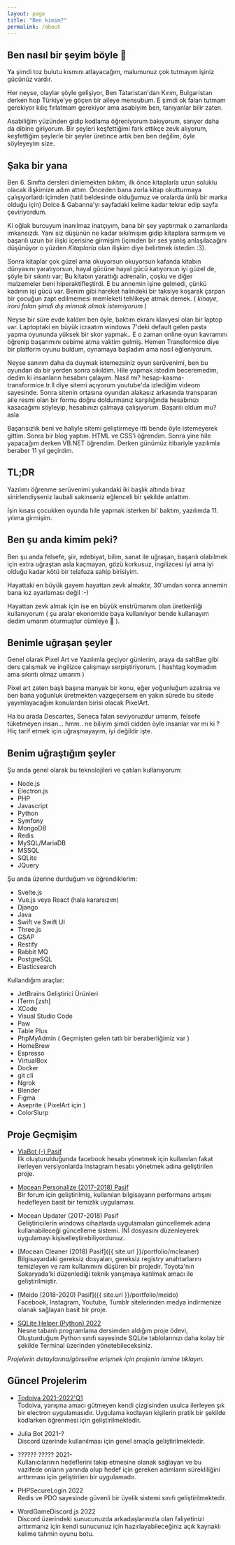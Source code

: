 ```yaml
---
layout: page
title: "Ben kimim?"
permalink: /about
---
```


## Ben nasıl bir şeyim böyle 👾

Ya şimdi toz bulutu kısmını atlayacağım, malumunuz çok tutmayım işiniz gücünüz vardır.

Her neyse, olaylar şöyle gelişiyor, Ben Tataristan'dan Kırım, Bulgaristan derken hop Türkiye'ye göçen bir aileye mensubum. E şimdi ok falan tutmam gerekiyor kılıç fırlatmam gerekiyor ama asabiyim ben, tanıyanlar bilir zaten.

Asabiliğim yüzünden gidip kodlama öğreniyorum bakıyorum, sarıyor daha da dibine giriyorum.
Bir şeyleri keşfettiğimi fark ettikçe zevk alıyorum, keşfettiğim şeylerle bir şeyler üretince artık ben ben değilim, öyle söyleyeyim size.

## Şaka bir yana

Ben 6. Sınıfta dersleri dinlemekten bıktım, ilk önce kitaplarla uzun soluklu olacak ilişkimize adım attım.
Önceden bana zorla kitap okutturmaya çalışıyorlardı içimden (tatil beldesinde olduğumuz ve oralarda ünlü bir marka olduğu için)
Dolce & Gabanna'yı sayfadaki kelime kadar tekrar edip sayfa çeviriyordum.

Ki oğlak burcuyum inanılmaz inatçıyım, bana bir şey yaptırmak o zamanlarda imkansızdı.
Yani siz düşünün ne kadar sıkılmışım gidip kitaplara sarmışım ve başarılı uzun bir ilişki içerisine girmişim (içimden bir ses yanlış anlaşılacağını düşünüyor o yüzden _Kitaplarla_ olan ilişkim diye belirtmek istedim :3).

Sonra kitaplar çok güzel ama okuyorsun okuyorsun kafanda kitabın dünyasını yaratıyorsun, hayal gücüne hayal gücü katıyorsun iyi güzel de, şöyle bir sıkıntı var;
Bu kitabın yarattığı adrenalin, çoşku ve diğer malzemeler beni hiperaktifleştirdi.
E bu annemin işine gelmedi, çünkü kadının işi gücü var. Benim gibi hareket halindeki bir taksiye koşarak çarpan bir çocuğun zapt edilmemesi memleketi tehlikeye atmak demek. ( _kinaye, ironi falan şimdi dış minnak olmak istemiyorum_ )

Neyse bir süre evde kaldım ben öyle, baktım ekranı klavyesi olan bir laptop var. Laptoptaki en büyük icraatım windows 7'deki default gelen pasta yapma oyununda yüksek bir skor yapmak..
E o zaman online oyun kavramını öğrenip başarımını cebime atma vaktim gelmiş. Hemen Transformice diye bir platform oyunu buldum, oynamaya başladım ama nasıl eğleniyorum.

Neyse sanırım daha da duymak istemezsiniz oyun serüvenimi, ben bu oyundan da bir yerden sonra sıkıldım. Hile yapmak istedim beceremedim, dedim ki insanların hesabını çalayım.
Nasıl mı? hesap-kasma-transformice.tr.ll diye sitemi açıyorum youtube'da izlediğim videom sayesinde.
Sonra sitenin ortasına oyundan alakasız arkasında transparan aile resmi olan bir formu doğru doldurmanız karşılığında hesabınızı kasacağımı söyleyip, hesabınızı çalmaya çalışıyorum. Başarılı oldum mu? asla

Başarısızlık beni ve haliyle sitemi geliştirmeye itti bende öyle istemeyerek gittim. Sonra bir blog yaptım. HTML ve CSS'i öğrendim. Sonra yine hile yapacağım derken VB.NET öğrendim. Derken günümüz itibariyle yazılımla beraber 11 yıl geçirdim.

## TL;DR

Yazılımı öğrenme serüvenimi yukarıdaki iki başlık altında biraz sinirlendiyseniz laubali sakinseniz eğlenceli bir şekilde anlattım.

İşin kısası çocukken oyunda hile yapmak isterken bi' baktım, yazılımda 11. yılıma girmişim.

## Ben şu anda kimim peki?

Ben şu anda felsefe, şiir, edebiyat, bilim, sanat ile uğraşan, başarılı olabilmek için extra uğraştan asla kaçmayan, gözü korkusuz, ingilizcesi iyi ama iyi olduğu kadar kötü bir telafuza sahip birisiyim.

Hayattaki en büyük gayem hayattan zevk almaktır, 30'umdan sonra annemin bana kız ayarlaması değil :-)

Hayattan zevk almak için ise en büyük enstrümanım olan üretkenliği kullanıyorum ( şu aralar ekonomide baya kullanılıyor bende kullanayım dedim umarım oturmuştur cümleye 🥸 ).

## Benimle uğraşan şeyler

Genel olarak Pixel Art ve Yazılımla geçiyor günlerim, araya da saltBae gibi ders çalışmak ve ingilizce çalışmayı serpiştiriyorum. ( hashtag koymadım ama sıkıntı olmaz umarım )

Pixel art zaten başlı başına manyak bir konu, eğer yoğunluğum azalırsa ve ben bana yoğunluk üretmekten vazgeçersem en yakın sürede bu sitede yayımlayacağım konulardan birisi olacak PixelArt.

Ha bu arada Descartes, Seneca falan seviyoruzdur umarım, felsefe tüketmeyen insan... hmm.. ne biliyim şimdi cidden öyle insanlar var mı ki ? Hiç tarif etmek için uğraşmayayım, iyi değildir işte.

## Benim uğraştığım şeyler

Şu anda genel olarak bu teknolojileri ve çatıları kullanıyorum:

- Node.js
- Electron.js
- PHP
- Javascript
- Python
- Symfony
- MongoDB
- Redis
- MySQL/MariaDB
- MSSQL
- SQLite
- JQuery

Şu anda üzerine durduğum ve öğrendiklerim:

- Svelte.js
- Vue.js veya React (hala kararsızım)
- Django
- Java
- Swift ve Swift UI
- Three.js
- GSAP
- Restify
- Rabbit MQ
- PostgreSQL
- Elasticsearch

Kullandığım araçlar:

- JetBrains Geliştirici Ürünleri
- ITerm [zsh]
- XCode
- Visual Studio Code
- Paw
- Table Plus
- PhpMyAdmin ( Geçmişten gelen tatlı bir beraberliğimiz var )
- HomeBrew
- Espresso
- VirtualBox
- Docker
- git cli
- Ngrok
- Blender
- Figma
- Aseprite ( PixelArt için )
- ColorSlurp

## Proje Geçmişim

- [ViaBot (-) Pasif](./assets/uploads/2021/01/viabot.png)
<br/>İlk oluşturulduğunda facebook hesabı yönetmek için kullanılan fakat ilerleyen versiyonlarda Instagram hesabı yönetmek adına geliştirilen proje.

- [Mocean Personalize (2017-2018) Pasif](./assets/uploads/2020/11/nRJz0N.png)
<br/>Bir forum için geliştirilmiş, kullanılan bilgisayarın performans artışını hedefleyen basit bir temizlik uygulaması.

- Mocean Updater (2017-2018) Pasif
<br/>Geliştiricilerin windows cihazlarda uygulamaları güncellemek adına kullanabileceği güncelleme sistemi. İNİ dosyasını düzenleyerek uygulamayı kişiselleştirebiliyordunuz.

- [Mocean Cleaner (2018) Pasif]({{ site.url }}/portfolio/mcleaner)
<br/>Bilgisayardaki gereksiz dosyaları, gereksiz registry anahtarlarını temizleyen ve ram kullanımını düşüren bir projedir. Toyota'nın Sakaryada'ki düzenlediği teknik yarışmaya katılmak amacı ile geliştirilmiştir. 

- [Meido (2018-2020) Pasif]({{ site.url }}/portfolio/meido)
<br/>Facebook, Instagram, Youtube, Tumblr sitelerinden medya indirmenize olanak sağlayan basit bir proje.

- [SQLite Helper (Python) 2022](https://github.com/merchizm/sqlite-helper-python)
<br/> Nesne tabanlı programlama dersimden aldığım proje ödevi, Oluşturduğum Python sınıfı sayesinde SQLite tablolarınızı daha kolay bir şekilde Terminal üzerinden yönetebileceksiniz.


_Projelerin detaylarına/görseline erişmek için projenin ismine tıklayın._


## Güncel Projelerim

- [Todoiva 2021-2022'Q1](https://github.com/merchizm/Todoiva)
<br/> Todoiva, yarışma amacı gütmeyen kendi çizgisinden usulca ilerleyen şık bir electron uygulamasıdır. Uygulama kodlayan kişilerin pratik bir şekilde kodlarken öğrenmesi için geliştirilmektedir.

- Julia Bot 2021-?
<br/> Discord üzerinde kullanılması için genel amaçla geliştirilmektedir.

- ?????? ????? 2021-
<br/> Kullanıcılarının hedeflerini takip etmesine olanak sağlayan ve bu vazifede onların yanında olup hedef için gereken adımların sürekliliğini arttırması için geliştirilen bir uygulamadır.

- PHPSecureLogin 2022
<br/> Redis ve PDO sayesinde güvenli bir üyelik sistemi sınıfı geliştirilmektedir.

- WordGameDiscord.js 2022
<br/> Discord üzerindeki sunucunuzda arkadaşlarınızla olan faliyetinizi arttırmanız için kendi sunucunuz için hazırlayabileceğiniz açık kaynaklı kelime tahmin oyunu botu.
